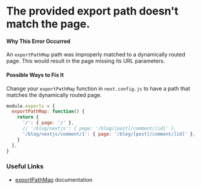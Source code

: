 # The provided export path doesn't match the page.

#### Why This Error Occurred

An `exportPathMap` path was improperly matched to a dynamically routed page.
This would result in the page missing its URL parameters.

#### Possible Ways to Fix It

Change your `exportPathMap` function in `next.config.js` to have a path that matches the dynamically routed page.

```js
module.exports = {
  exportPathMap: function() {
    return {
      '/': { page: '/' },
      // '/blog/nextjs': { page: '/blog/[post]/comment/[id]' },        // wrong
      '/blog/nextjs/comment/1': { page: '/blog/[post]/comment/[id]' }, // correct
    }
  },
}
```

### Useful Links

- [exportPathMap](https://github.com/zeit/next.js#usage) documentation
